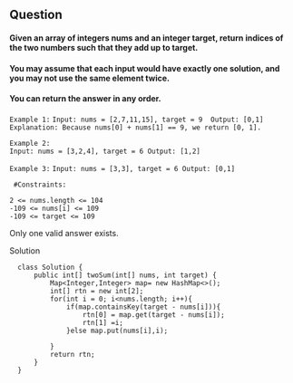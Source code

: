 ## Question
#### Given an array of integers nums and an integer target, return indices of the two numbers such that they add up to target.
#### You may assume that each input would have exactly one solution, and you may not use the same element twice.
#### You can return the answer in any order.

`Example 1:`
`Input: nums = [2,7,11,15], target = 9  Output: [0,1]`</br>
`Explanation: Because nums[0] + nums[1] == 9, we return [0, 1].`</br>

`Example 2:`</br>
`Input: nums = [3,2,4], target = 6 Output: [1,2]`

`Example 3:`
`Input: nums = [3,3], target = 6 Output: [0,1]`

` #Constraints:`

`2 <= nums.length <= 104` </br>
`-109 <= nums[i] <= 109` </br>
`-109 <= target <= 109` </br>

Only one valid answer exists.


Solution 

      class Solution {
          public int[] twoSum(int[] nums, int target) {
              Map<Integer,Integer> map= new HashMap<>(); 
              int[] rtn = new int[2];
              for(int i = 0; i<nums.length; i++){
                  if(map.containsKey(target - nums[i])){
                      rtn[0] = map.get(target - nums[i]);
                      rtn[1] =i;               
                  }else map.put(nums[i],i);
                  
              }
              return rtn;
          }
      }
